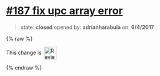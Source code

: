 # [\#187 fix upc array error](https://github.com/adrianharabula/condr/pull/187)

> state: **closed** opened by: **adrianharabula** on: **6/4/2017**

{% raw %}


<!-- Reviewable:start -->
This change is [<img src="https://reviewable.io/review_button.svg" height="34" align="absmiddle" alt="Reviewable"/>](https://reviewable.io/reviews/adrianharabula/condr/187)
<!-- Reviewable:end -->

{% endraw %}



